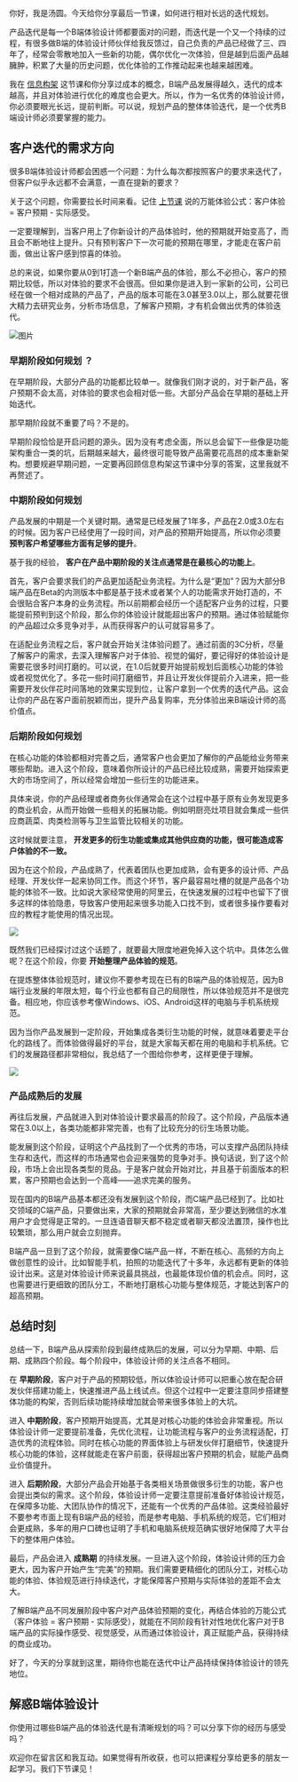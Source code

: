 你好，我是汤圆。今天给你分享最后一节课，如何进行相对长远的迭代规划。

产品迭代是每一个B端体验设计师都要面对的问题，而迭代是一个又一个持续的过程，有很多做B端的体验设计师伙伴给我反馈过，自己负责的产品已经做了三、四年了，经常会零散地加入一些新的功能，偶尔优化一次体验，但是越到后面产品越臃肿，积累了大量的历史问题，优化体验的工作推动起来也越来越困难。

我在 [信息构架](https://time.geekbang.org/column/article/661481) 这节课和你分享过成本的概念，B端产品发展得越久，迭代的成本越高，并且对体验进行优化的难度也会更大。所以，作为一名优秀的体验设计师，你必须要眼光长远，提前判断。可以说，规划产品的整体体验迭代，是一个优秀B端设计师必须要掌握的能力。

## 客户迭代的需求方向

很多B端体验设计师都会困惑一个问题：为什么每次都按照客户的要求来迭代了，但客户似乎永远都不会满意，一直在提新的要求？

关于这个问题，你需要拉长时间来看。记住 [上节课](http://time.geekbang.org/column/article/667782) 说的万能体验公式：客户体验 = 客户预期 \- 实际感受。

一定要理解到，当客户用上了你新设计的产品体验时，他的预期就开始变高了，而且会不断地往上提升。只有预判客户下一次可能的预期在哪里，才能走在客户前面，做出让客户感到惊喜的体验。

总的来说，如果你要从0到1打造一个新B端产品的体验，那么不必担心，客户的预期比较低，所以对体验的要求不会很高。但如果你是进入到一家新的公司，公司已经在做一个相对成熟的产品了，产品的版本可能在3.0甚至3.0以上，那么就要花很大精力去研究业务，分析市场信息，了解客户预期，才有机会做出优秀的体验迭代。

![图片](https://static001.geekbang.org/resource/image/06/57/060a76b0d77a0d5abe10f15b7d775d57.jpg?wh=5760x3240)

### **早期阶段如何规划** **？**

在早期阶段，大部分产品的功能都比较单一。就像我们刚才说的，对于新产品，客户预期不会太高，对体验的要求也会相对低一些。大部分产品会在早期的基础上开始迭代。

那早期阶段就不重要了吗？不是的。

早期阶段恰恰是开启问题的源头。因为没有考虑全面，所以总会留下一些像是功能架构重合一类的坑，后期越来越大，最终很可能导致产品需要花高昂的成本重新架构。想要规避早期问题，一定要再回顾信息构架这节课中分享的答案，这里我就不再赘述了。

### 中期阶段如何规划

产品发展的中期是一个关键时期。通常是已经发展了1年多，产品在2.0或3.0左右的时候。因为客户已经使用了一段时间，对产品的预期开始提高，所以你必须要 **预判客户希望哪些方面有足够的提升**。

基于我的经验， **客户在产品中期阶段的关注点通常是在最核心的功能上**。

首先，客户会要求我们的产品更加适配业务流程。为什么是“更加”？因为大部分B端产品在Beta的内测版本中都是基于技术或者某个人的功能需求开始打造的，不会很贴合客户本身的业务流程。所以前期都会经历一个适配客户业务的过程，只要能提前预判到这个阶段，那么你的体验设计就能超出客户的预期。通过体验赋能你的产品超过众多竞争对手，从而获得客户的认可就容易多了。

在适配业务流程之后，客户就会开始关注体验问题了。通过前面的3C分析，尽量了解客户的需求，去深入理解客户对于体验、视觉的偏好，要记得好的体验设计是需要花很多时间打磨的。可以说，在1.0后就要开始提前规划后面核心功能的体验或者视觉优化了。多花一些时间打磨细节，并且让开发伙伴提前介入进来，把一些需要开发伙伴花时间落地的效果实现到位，让客户拿到一个优秀的迭代产品。这会让你的产品在客户面前脱颖而出，提升产品复购率，充分体验出来B端设计师的高价值点。

### 后期阶段如何规划

在核心功能的体验都相对完善之后，通常客户也会更加了解你的产品能给业务带来哪些帮助。进入这个阶段，意味着你所设计的产品已经比较成熟，需要开始探索更大的市场空间了，所以经常会增加一些衍生的功能进来。

具体来说，你的产品经理或者商务伙伴通常会在这个过程中基于原有业务发现更多的商业机会，从而开始做一些相关的拓展功能。例如明厨亮灶项目就会集成一些供应商蔬菜、肉类检测等与卫生监管比较相关的功能。

这时候就要注意， **开发更多的衍生功能或集成其他供应商的功能，很可能造成客户体验的不一致。**

因为在这个阶段，产品成熟了，代表着团队也更加成熟，会有更多的设计师、产品经理、开发伙伴一起来协同工作。而这个环节，客户最容易吐槽的就是产品各个功能的体验不一致。比如说大家经常使用的阿里云，在快速发展的过程中也留下了很多这样的体验隐患，导致客户使用起来很多功能入口找不到，或者很多操作要看对应的教程才能使用的情况出现。

![](https://static001.geekbang.org/resource/image/b3/c8/b38218358155debyy993dc377f1b70c8.jpg?wh=5760x2604)

既然我们已经探讨过这个话题了，就要最大限度地避免掉入这个坑中。具体怎么做呢？在这个阶段，你要 **开始整理产品体验的规范**。

在提炼整体体验规范时，建议你不要参考现在已有的B端产品的体验规范，因为B端行业发展的年限太短，每个行业也都有自己的局限性，所以体验规范并不是很完备。相应地，你应该参考像Windows、iOS、Android这样的电脑与手机系统规范。

因为当你产品发展到一定阶段，开始集成各类衍生功能的时候，就意味着要走平台化的路线了。而体验做得最好的平台，就是大家每天都在用的电脑和手机系统。它们的发展路径都非常相似，我总结了一个图给你参考，这样更便于理解。

![](https://static001.geekbang.org/resource/image/76/70/76101c1fe81983c9c43d2fffdf612270.jpg?wh=5760x3240)

### 产品成熟后的发展

再往后发展，产品就进入到对体验设计要求最高的阶段了。这个阶段，产品版本通常在3.0以上，各类功能都非常完善，也有了比较充分的衍生场景功能。

能发展到这个阶段，证明这个产品找到了一个优秀的市场，可以支撑产品团队持续生存和迭代，而这样的市场通常也会迎来强势的竞争对手。换句话说，到了这个阶段，市场上会出现各类型的竞品。于是客户就会开始对比，并且基于前面版本的积累，客户预期也会达到一个高峰——追求完美的服务。

现在国内的B端产品基本都还没有发展到这个阶段，而C端产品已经到了。比如社交领域的C端产品，只要做出来，大家的预期就会非常高，至少要达到微信的水准用户才会觉得是正常的。一旦连语音聊天都不稳定或者聊天都没法置顶，操作也比较繁琐，那么用户就会立刻抛弃。

B端产品一旦到了这个阶段，就需要像C端产品一样，不断在核心、高频的方向上做创意性的设计。比如智能手机，拍照的功能迭代了十多年，永远都有更新的体验设计出来。这是对体验设计师来说最具挑战，也最能体现价值的机会点。同时，这也需要进行更细致的团队分工，不断地打磨核心功能与整体规范，才能达到客户的超高预期。

## 总结时刻

总结一下，B端产品从探索阶段到最终成熟后的发展，可以分为早期、中期、后期、成熟四个阶段。每个阶段中，体验设计师的关注点各不相同。

在 **早期阶段**，客户对于产品的预期较低，所以体验设计师可以把重心放在配合研发伙伴搭建功能上，快速推进产品上线试点。但这个过程中一定要注意同步搭建整体功能的构架，否则后续功能持续增加就会带来很多体验上的大坑。

进入 **中期阶段**，客户预期开始提高，尤其是对核心功能的体验会非常重视。所以体验设计师一定要提前准备，先优化流程，让功能流程与客户的业务流程适配，打造优秀的流程体验。同时在核心功能的界面体验上与研发伙伴打磨细节，快速提升核心功能的体验，这样就能走在客户前面，获得超出客户预期的机会，赋能产品商业价值提升。

进入 **后期阶段**，大部分产品会开始基于各类相关场景做很多衍生的功能，客户也会提出类似的需求。这个阶段，体验设计师一定要注意提前准备好体验设计规范，在保障多功能、大团队协作的情况下，还能有一个优秀的产品体验。这类经验最好不要参考市面上现有B端产品的经验，而是参考电脑、手机系统的规范，它们相对会更成熟，多年的用户口碑也证明了手机和电脑系统规范确实很好地保障了大平台下的整体用户体验。

最后，产品会进入 **成熟期** 的持续发展。一旦进入这个阶段，体验设计师的压力会更大，因为客户开始产生“完美”的预期。我们需要更精细化的团队分工，对核心功能的体验、体验规范进行持续迭代，才能保障客户预期与实际体验的差距不会太大。

了解B端产品不同发展阶段中客户对产品体验预期的变化，再结合体验的万能公式（客户体验 = 客户预期 - 实际感受），就能在不同阶段有针对性地优化客户对于B端产品的实际操作感受、视觉感受，从而通过体验设计，真正赋能产品，获得持续的商业成功。

好了，今天的分享就到这里，期待你也能在迭代中让产品持续保持体验设计的领先地位。

## 解惑B端体验设计

你使用过哪些B端产品的体验迭代是有清晰规划的吗？可以分享下你的经历与感受吗？

欢迎你在留言区和我互动。如果觉得有所收获，也可以把课程分享给更多的朋友一起学习。我们下节课见！
